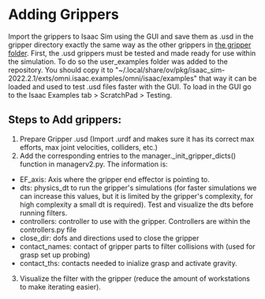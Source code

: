 # Adding Grippers
Import the grippers to Isaac Sim using the GUI and save them as .usd in the gripper directory exactly the same way as the other grippers in [the gripper folder](https://github.com/IRVLUTD/isaac_sim_grasping/blob/main/gripper). First, the .usd grippers must be tested and made ready for use within the simulation. To do so the user_examples folder was added to the repository. You should copy it to "~/.local/share/ov/pkg/isaac_sim-2022.2.1/exts/omni.isaac.examples/omni/isaac/examples" that way it can be loaded and used to test .usd files faster with the GUI. To load in the GUI go to the Isaac Examples tab >  ScratchPad > Testing.
## Steps to Add grippers:
1) Prepare Gripper .usd (Import .urdf and makes sure it has its correct max efforts, max joint velocities, colliders, etc.)
2) Add the corresponding entries to the manager._init_gripper_dicts() function in managerv2.py. The information is:
- EF_axis: Axis where the gripper end effector is pointing to.
- dts: physics_dt to run the gripper's simulations (for faster simulations we can increase this values, but it is limited by the gripper's complexity, for high complexity a small dt is required). Test and visualize the dts before running filters.
- controllers: controller to use with the gripper. Controllers are within the controllers.py file
- close_dir: dofs and directions used to close the gripper
- contact_names: contact of gripper parts to filter collisions with (used for grasp set up probing)
- contact_ths: contacts needed to inialize grasp and activate gravity.
3) Visualize the filter with the gripper (reduce the amount of workstations to make iterating easier).
